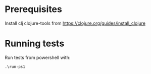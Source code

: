# Prerequisites

Install clj clojure-tools from https://clojure.org/guides/install_clojure

# Running tests

Run tests from powershell with:

    .\run-ps1

